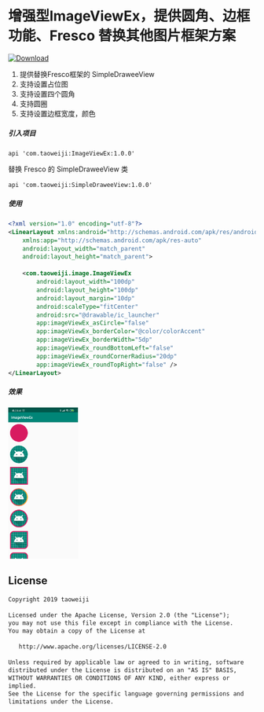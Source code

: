

# 增强型ImageViewEx，提供圆角、边框功能、Fresco 替换其他图片框架方案

[![Download](https://api.bintray.com/packages/taoweiji/maven/ImageViewEx/images/download.svg)](https://bintray.com/taoweiji/maven/ImageViewEx/_latestVersion)

1. 提供替换Fresco框架的 SimpleDraweeView
2. 支持设置占位图
3. 支持设置四个圆角
4. 支持圆圈
5. 支持设置边框宽度，颜色

##### 引入项目

```
api 'com.taoweiji:ImageViewEx:1.0.0'
```
替换 Fresco 的 SimpleDraweeView 类
```
api 'com.taoweiji:SimpleDraweeView:1.0.0'
```

##### 使用
```xml
<?xml version="1.0" encoding="utf-8"?>
<LinearLayout xmlns:android="http://schemas.android.com/apk/res/android"
    xmlns:app="http://schemas.android.com/apk/res-auto"
    android:layout_width="match_parent"
    android:layout_height="match_parent">

    <com.taoweiji.image.ImageViewEx
        android:layout_width="100dp"
        android:layout_height="100dp"
        android:layout_margin="10dp"
        android:scaleType="fitCenter"
        android:src="@drawable/ic_launcher"
        app:imageViewEx_asCircle="false"
        app:imageViewEx_borderColor="@color/colorAccent"
        app:imageViewEx_borderWidth="5dp"
        app:imageViewEx_roundBottomLeft="false"
        app:imageViewEx_roundCornerRadius="20dp"
        app:imageViewEx_roundTopRight="false" />
</LinearLayout>

```


##### 效果
<img src="example_01.png" style="zoom:30%;" />



## License

    Copyright 2019 taoweiji
    
    Licensed under the Apache License, Version 2.0 (the "License");
    you may not use this file except in compliance with the License.
    You may obtain a copy of the License at
    
       http://www.apache.org/licenses/LICENSE-2.0
    
    Unless required by applicable law or agreed to in writing, software
    distributed under the License is distributed on an "AS IS" BASIS,
    WITHOUT WARRANTIES OR CONDITIONS OF ANY KIND, either express or implied.
    See the License for the specific language governing permissions and
    limitations under the License.

